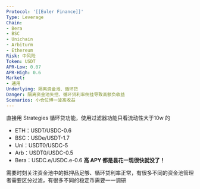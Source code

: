 ```yaml
---
Protocol: '[[Euler Finance]]'
Type: Leverage
Chain:
- Bera
- BSC
- Unichain
- Arbiturm
- Ethereum
Risk: 中风险
Token: USDT
APR-Low: 0.07
APR-High: 0.6
Market:
- 通用
Underlying: 隔离资金池、循环贷
Danger: 隔离资金池失控、循环贷利率倒挂导致高额负收益
Scenarios: 小仓位博一波高收益
---
```

直接用 Strategies 循环贷功能，使用过滤器功能只看流动性大于10w 的
- ETH：USDT/USDC-0.6
- BSC：USDe/USDT-1.7
- Uni：USDT0/USDC-5
- Arb：USDT0/USDC-0.5
- Bera：USDC.e/USDC.e-0.6
**高 APY 都是昙花一现很快就没了！**

需要时刻关注资金池中的抵押品足够、循环贷利率正常，有很多不同的资金池管理者需要区分过滤，有很多不同的稳定币需要一一调研